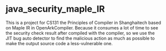 # java_security_maple_IR
This is a project for CS131 the Principles of Compiler in Shanghaitech based on Maple IR in OpenArkCompiler. Because it consumes a lot of time to see the security check result after compiled with the compiler, so we use the JIT bug auto detector to find the malicious action as much as possible to make the output source code a less-vulnerable one.
